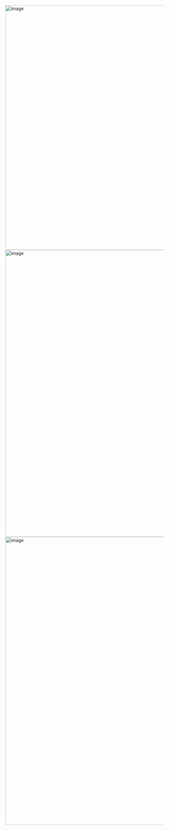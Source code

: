 <img width="1682" height="775" alt="image" src="https://github.com/user-attachments/assets/5bab5821-1627-4742-b061-c69957bdb570" />
<img width="1180" height="909" alt="image" src="https://github.com/user-attachments/assets/7b537851-3b49-40f4-8782-34c8d61aa244" />
<img width="556" height="912" alt="image" src="https://github.com/user-attachments/assets/13602bcf-c06a-4e3a-9ba1-8255c625910a" />
